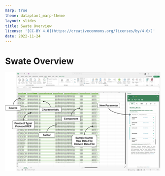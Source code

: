 ```yaml
---
marp: true
theme: dataplant_marp-theme
layout: slides
title: Swate Overview
license: '[CC-BY 4.0](https://creativecommons.org/licenses/by/4.0/)'
date: 2022-11-24
---
```


# Swate Overview

<img align="center" width="900" src="./../../img/Swate_Overview.svg">
